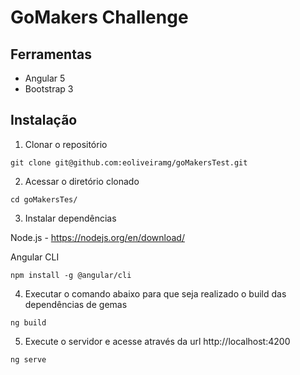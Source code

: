 <!-- # GoMakersAngular

This project was generated with [Angular CLI](https://github.com/angular/angular-cli) version 1.6.0.

## Development server

Run `ng serve` for a dev server. Navigate to `http://localhost:4200/`. The app will automatically reload if you change any of the source files.

## Code scaffolding

Run `ng generate component component-name` to generate a new component. You can also use `ng generate directive|pipe|service|class|guard|interface|enum|module`.

## Build

Run `ng build` to build the project. The build artifacts will be stored in the `dist/` directory. Use the `-prod` flag for a production build.

## Running unit tests

Run `ng test` to execute the unit tests via [Karma](https://karma-runner.github.io).

## Running end-to-end tests

Run `ng e2e` to execute the end-to-end tests via [Protractor](http://www.protractortest.org/).

## Further help

To get more help on the Angular CLI use `ng help` or go check out the [Angular CLI README](https://github.com/angular/angular-cli/blob/master/README.md). -->


<!-- Node.js - https://nodejs.org/en/download/
Angular CLI - `npm install -g @angular/cli`


`ng build`


`ng serve`

http://localhost:4200/ -->


# GoMakers Challenge

## Ferramentas

* Angular 5
* Bootstrap 3

## Instalação
1. Clonar o repositório

```console
git clone git@github.com:eoliveiramg/goMakersTest.git
```

2. Acessar o diretório clonado

```console
cd goMakersTes/
```

3. Instalar dependências

Node.js - https://nodejs.org/en/download/

Angular CLI
```console
npm install -g @angular/cli
```

4. Executar o comando abaixo para que seja realizado o build das dependências de gemas

```console
ng build
```

5. Execute o servidor e acesse através da url http://localhost:4200
```console
ng serve
```
